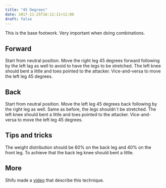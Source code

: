 ```yaml
---
title: "45 Degrees"
date: 2017-11-25T16:12:11+11:00
draft: false
---
```


This is the base footwork. Very important when doing combinations.

## Forward
Start from neutral position. Move the right leg 45 degrees forward following by the left lag as well to avoid to have the legs to be stretched. The left knee should bent a little and toes pointed to the attacker. Vice-and-versa to move the left leg 45 degrees.


## Back
Start from neutral position. Move the left leg 45 degrees back following by the right leg as well. Same as before, the legs shouldn´t be stretched. The left knee should bent a little and toes pointed to the attacker. Vice-and-versa to move the left leg 45 degrees.


## Tips and tricks
The weight distribution should be 60% on the back leg and 40% on the front leg. To achieve that the back leg knee should bent a little.


## More
Shifu made a [video](https://www.facebook.com/sydneyselfdefencecentre/videos/10155427953282107/) that describe this technique.
